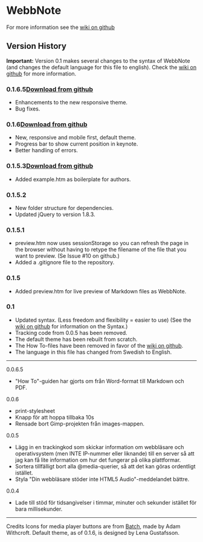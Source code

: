 WebbNote
=========

For more information see the [wiki on github][1]


Version History
---------------

**Important:** Version 0.1 makes several changes to the syntax of WebbNote (and changes the default language for this file to english). Check the [wiki on github][1] for more information.

### 0.1.6.5[Download from github][2]
* Enhancements to the new responsive theme.
* Bug fixes.

### 0.1.6[Download from github][3]
* New, responsive and mobile first, default theme.
* Progress bar to show current position in keynote.
* Better handling of errors.

### 0.1.5.3[Download from github][4]
* Added example.htm as boilerplate for authors.

### 0.1.5.2
* New folder structure for dependencies.
* Updated jQuery to version 1.8.3.

### 0.1.5.1
* preview.htm now uses sessionStorage so you can refresh the page in the browser without having to retype the filename of the file that you want to preview. (Se Issue #10 on github.)
* Added a .gitignore file to the repository.

### 0.1.5
* Added preview.htm for live preview of Markdown files as WebbNote.

### 0.1
* Updated syntax. (Less freedom and flexibility = easier to use) (See the [wiki on github][1] for information on the Syntax.)
* Tracking code from 0.0.5 has been removed.
* The default theme has been rebuilt from scratch.
* The How To-files have been removed in favor of the [wiki on github][1].
* The language in this file has changed from Swedish to English.

---------------------------------------------------------------------------

0.0.6.5
* "How To"-guiden har gjorts om från Word-format till Markdown och PDF.

0.0.6
 *	print-stylesheet
 *	Knapp för att hoppa tillbaka 10s
 *	Rensade bort Gimp-projekten från images-mappen.

0.0.5
 *	Lägg in en trackingkod som skickar information om webbläsare och operativsystem (men INTE IP-nummer eller liknande) till en server så att jag kan få lite information om hur det fungerar på olika plattformar.
 *	Sortera tillfälligt bort alla @media-querier, så att det kan göras ordentligt istället.
 *	Styla "Din webbläsare stöder inte HTML5 Audio"-meddelandet bättre.
 
0.0.4
 *	Lade till stöd för tidsangivelser i timmar, minuter och sekunder istället för bara millisekunder.

-------------------------------------------------------------------------------------------

Credits
Icons for media player buttons are from [Batch](https://github.com/AdamWhitcroft/Batch), made by Adam Withcroft.
Default theme, as of 0.1.6, is designed by Lena Gustafsson.

[1]: https://github.com/mrhenko/WebbNote/wiki
[2]: https://github.com/mrhenko/WebbNote/archive/0.1.6.5.tar.gz
[3]: https://github.com/mrhenko/WebbNote/archive/0.1.6.tar.gz
[4]: https://github.com/mrhenko/WebbNote/archive/0.1.5.3.tar.gz
